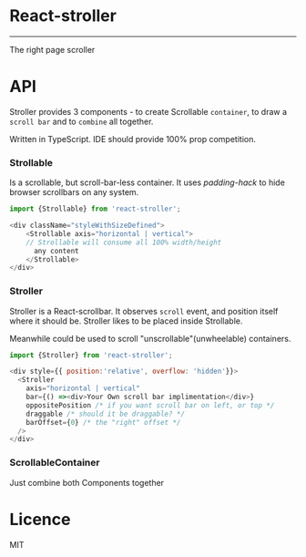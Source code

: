 # React-stroller
-----
The right page scroller


# API
Stroller provides 3 components - to create Scrollable `container`, to draw a `scroll bar` and
to `combine` all together.

Written in TypeScript. IDE should provide 100% prop competition.

### Strollable
Is a scrollable, but scroll-bar-less container. It uses _padding-hack_ to hide browser scrollbars
on any system.

```js
import {Strollable} from 'react-stroller';

<div className="styleWithSizeDefined">
    <Strollable axis="horizontal | vertical">
    // Strollable will consume all 100% width/height
      any content
    </Strollable> 
</div>
```

### Stroller
Stroller is a React-scrollbar. It observes `scroll` event, and position itself where it should be.
Stroller likes to be placed inside Strollable.

Meanwhile could be used to scroll "unscrollable"(unwheelable) containers.
```js
import {Stroller} from 'react-stroller';

<div style={{ position:'relative', overflow: 'hidden'}}>
  <Stroller
    axis="horizontal | vertical"
    bar={() =><div>Your Own scroll bar implimentation</div>}
    oppositePosition /* if you want scroll bar on left, or top */
    draggable /* should it be draggable? */ 
    barOffset={0} /* the "right" offset */
  />
</div>
```

### ScrollableContainer
Just combine both Components together 

# Licence 
MIT